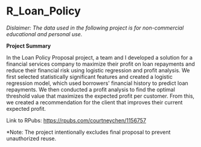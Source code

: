# R_Loan_Policy

*Dislaimer: The data used in the following project is for non-commercial educational and personal use.*

**Project Summary**

In the Loan Policy Proposal project, a team and I developed a solution for a financial services company to maximize their profit on loan repayments and reduce their financial risk using logistic regression and profit analysis. We first selected statistically significant features and created a logistic regression model, which used borrowers' financial history to predict loan repayments. We then conducted a profit analysis to find the optimal threshold value that maximizes the expected profit per customer. From this, we created a recommendation for the client that improves their current expected profit. 

Link to RPubs: https://rpubs.com/courtneychen/1156757

*Note: The project intentionally excludes final proposal to prevent unauthorized reuse.
